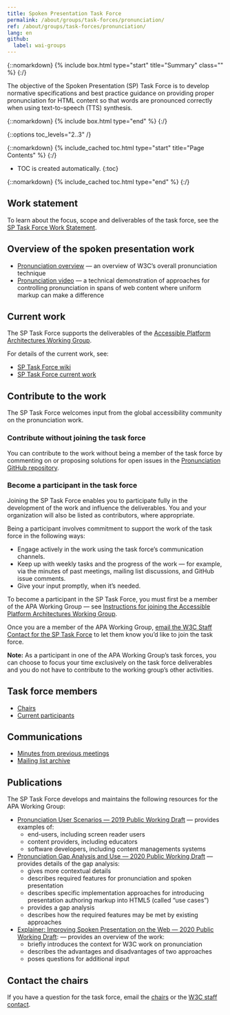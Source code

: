 ```yaml
---
title: Spoken Presentation Task Force
permalink: /about/groups/task-forces/pronunciation/
ref: /about/groups/task-forces/pronunciation/
lang: en
github:
  label: wai-groups
---
```


{::nomarkdown}
{% include box.html type="start" title="Summary" class="" %}
{:/}

The objective of the Spoken Presentation (SP) Task Force is to develop normative specifications and best practice guidance on providing proper pronunciation for HTML content so that words are pronounced correctly when using text-to-speech (TTS) synthesis.

{::nomarkdown}
{% include box.html type="end" %}
{:/}

{::options toc_levels="2..3" /}

{::nomarkdown}
{% include_cached toc.html type="start" title="Page Contents" %}
{:/}

-   TOC is created automatically.
{:toc}

{::nomarkdown}
{% include_cached toc.html type="end" %}
{:/}

## Work statement

To learn about the focus, scope and deliverables of the task force, see the [SP Task Force Work Statement](/about/groups/task-forces/pronunciation/work-statement/).

## Overview of the spoken presentation work

* [Pronunciation overview](https://www.w3.org/WAI/pronunciation/) &mdash; an overview of W3C’s overall pronunciation technique
* [Pronunciation video](https://ln.sync.com/dl/10e1a9c60/92faztk9-he4wbve6-twt5jp3h-zuh6brfd) &mdash; a technical demonstration of approaches for controlling pronunciation in spans of web content where uniform markup can make a difference

## Current work

The SP Task Force supports the deliverables of the [Accessible Platform Architectures Working Group](/about/groups/apawg/).

For details of the current work, see:

* [SP Task Force wiki](https://github.com/w3c/pronunciation/wiki/)
* [SP Task Force current work]((https://github.com/w3c/pronunciation/blob/master/README.md))

## Contribute to the work

The SP Task Force welcomes input from the global accessibility community on the pronunciation work.

### Contribute without joining the task force

You can contribute to the work without being a member of the task force by commenting on or proposing solutions for open issues in the [Pronunciation GitHub repository](https://github.com/w3c/pronunciation/issues).

### Become a participant in the task force

Joining the SP Task Force enables you to participate fully in the development of the work and influence the deliverables. You and your organization will also be listed as contributors, where appropriate.

Being a participant involves commitment to support the work of the task force in the following ways:

* Engage actively in the work using the task force’s communication channels.
* Keep up with weekly tasks and the progress of the work &mdash; for example, via the minutes of past meetings, mailing list discussions, and GitHub issue comments.
* Give your input promptly, when it’s needed.

To become a participant in the SP Task Force, you must first be a member of the APA Working Group &mdash; see [Instructions for joining the Accessible Platform Architectures Working Group](https://www.w3.org/groups/wg/apa/instructions/).

Once you are a member of the APA Working Group, [email the W3C Staff Contact for the SP Task Force](https://www.w3.org/groups/tf/pronunciation-tf/participants/#staff) to let them know you’d like to join the task force. 

**Note:** As a participant in one of the APA Working Group’s task forces, you can choose to focus your time exclusively on the task force deliverables and you do not have to contribute to the working group’s other activities.

## Task force members

* [Chairs](https://www.w3.org/groups/tf/pronunciation-tf/participants/#chairs)
* [Current participants](https://www.w3.org/groups/tf/pronunciation-tf/participants/#participants)

## Communications

* [Minutes from previous meetings](https://www.w3.org/WAI/APA/task-forces/pronunciation/minutes)
* [Mailing list archive](https://lists.w3.org/Archives/Public/public-pronunciation/)

## Publications

The SP Task Force develops and maintains the following resources for the APA Working Group:

* [Pronunciation User Scenarios &mdash; 2019 Public Working Draft](https://www.w3.org/TR/pronunciation-user-scenarios/) &mdash; provides examples of:
    - end-users, including screen reader users
    - content providers, including educators
    - software developers, including content managements systems
* [Pronunciation Gap Analysis and Use &mdash; 2020 Public Working Draft](https://www.w3.org/TR/pronunciation-gap-analysis-and-use-cases/) &mdash; provides details of the gap analysis:
    - gives more contextual details
    - describes required features for pronunciation and spoken presentation
    - describes specific implementation approaches for introducing presentation authoring markup into HTML5 (called “use cases”)
    - provides a gap analysis
    - describes how the required features may be met by existing approaches    
* [Explainer: Improving Spoken Presentation on the Web &mdash; 2020 Public Working Draft](https://www.w3.org/TR/pronunciation-explainer/): &mdash; provides an overview of the work:
    - briefly introduces the context for W3C work on pronunciation
    - describes the advantages and disadvantages of two approaches
    - poses questions for additional input

## Contact the chairs

If you have a question for the task force, email the [chairs](https://www.w3.org/groups/tf/pronunciation-tf/participants/#chairs) or the [W3C staff contact](https://www.w3.org/groups/tf/pronunciation-tf/participants/#staff).